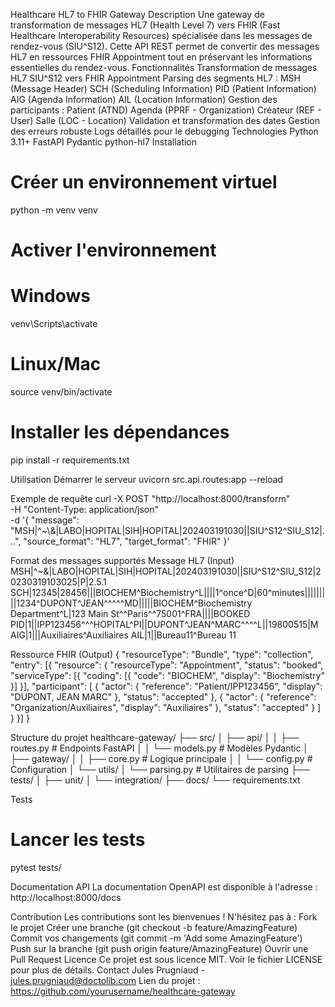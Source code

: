 Healthcare HL7 to FHIR Gateway
Description
Une gateway de transformation de messages HL7 (Health Level 7) vers FHIR (Fast Healthcare Interoperability Resources) spécialisée dans les messages de rendez-vous (SIU^S12). Cette API REST permet de convertir des messages HL7 en ressources FHIR Appointment tout en préservant les informations essentielles du rendez-vous.
Fonctionnalités
Transformation de messages HL7 SIU^S12 vers FHIR Appointment
Parsing des segments HL7 :
MSH (Message Header)
SCH (Scheduling Information)
PID (Patient Information)
AIG (Agenda Information)
AIL (Location Information)
Gestion des participants :
Patient (ATND)
Agenda (PPRF - Organization)
Créateur (REF - User)
Salle (LOC - Location)
Validation et transformation des dates
Gestion des erreurs robuste
Logs détaillés pour le debugging
Technologies
Python 3.11+
FastAPI
Pydantic
python-hl7
Installation
# Créer un environnement virtuel
python -m venv venv

# Activer l'environnement
# Windows
venv\Scripts\activate
# Linux/Mac
source venv/bin/activate

# Installer les dépendances
pip install -r requirements.txt

Utilisation
Démarrer le serveur
uvicorn src.api.routes:app --reload

Exemple de requête
curl -X POST "http://localhost:8000/transform" \
     -H "Content-Type: application/json" \
     -d '{
           "message": "MSH|^~\\&|LABO|HOPITAL|SIH|HOPITAL|202403191030||SIU^S12^SIU_S12|...",
           "source_format": "HL7",
           "target_format": "FHIR"
         }'

Format des messages supportés
Message HL7 (Input)
MSH|^~\&|LABO|HOPITAL|SIH|HOPITAL|202403191030||SIU^S12^SIU_S12|20230319103025|P|2.5.1
SCH|12345|28456|||BIOCHEM^Biochemistry^L||||1^once^D|60^minutes|||||||||1234^DUPONT^JEAN^^^^^MD|||||BIOCHEM^Biochemistry Department^L|123 Main St^^Paris^^75001^FRA||||BOOKED
PID|1||IPP123456^^^HOPITAL^PI||DUPONT^JEAN^MARC^^^^L||19800515|M
AIG|1|||Auxiliaires^Auxiliaires
AIL|1||Bureau11^Bureau 11

Ressource FHIR (Output)
{
  "resourceType": "Bundle",
  "type": "collection",
  "entry": [{
    "resource": {
      "resourceType": "Appointment",
      "status": "booked",
      "serviceType": [{
        "coding": [{
          "code": "BIOCHEM",
          "display": "Biochemistry"
        }]
      }],
      "participant": [
        {
          "actor": {
            "reference": "Patient/IPP123456",
            "display": "DUPONT, JEAN MARC"
          },
          "status": "accepted"
        },
        {
          "actor": {
            "reference": "Organization/Auxiliaires",
            "display": "Auxiliaires"
          },
          "status": "accepted"
        }
      ]
    }
  }]
}

Structure du projet
healthcare-gateway/
├── src/
│   ├── api/
│   │   ├── routes.py      # Endpoints FastAPI
│   │   └── models.py      # Modèles Pydantic
│   ├── gateway/
│   │   ├── core.py        # Logique principale
│   │   └── config.py      # Configuration
│   └── utils/
│       └── parsing.py     # Utilitaires de parsing
├── tests/
│   ├── unit/
│   └── integration/
├── docs/
└── requirements.txt

Tests
# Lancer les tests
pytest tests/

Documentation API
La documentation OpenAPI est disponible à l'adresse :
http://localhost:8000/docs

Contribution
Les contributions sont les bienvenues ! N'hésitez pas à :
Fork le projet
Créer une branche (git checkout -b feature/AmazingFeature)
Commit vos changements (git commit -m 'Add some AmazingFeature')
Push sur la branche (git push origin feature/AmazingFeature)
Ouvrir une Pull Request
Licence
Ce projet est sous licence MIT. Voir le fichier LICENSE pour plus de détails.
Contact
Jules Prugniaud - jules.prugniaud@doctolib.com
Lien du projet : https://github.com/yourusername/healthcare-gateway
